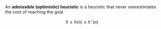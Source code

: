 An **admissible (optimistic) heuristic** is a heuristic that never overestimates the cost of reaching the goal.

$$
0 \leqslant h(n) \leqslant h^\star(n)
$$
